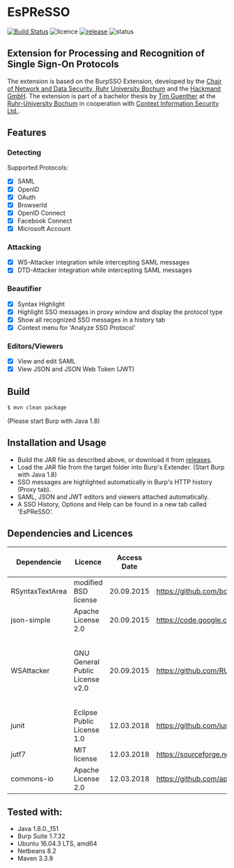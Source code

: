 # EsPReSSO
[![Build Status](https://travis-ci.org/RUB-NDS/BurpSSOExtension.svg?branch=master)](https://travis-ci.org/RUB-NDS/BurpSSOExtension)
![licence](https://img.shields.io/badge/License-GPLv2-brightgreen.svg)
[![release](https://img.shields.io/badge/Release-v3.0-blue.svg)](https://github.com/RUB-NDS/BurpSSOExtension/releases)
![status](https://img.shields.io/badge/Status-beta-yellow.svg)

## Extension for Processing and Recognition of Single Sign-On Protocols

The extension is based on the BurpSSO Extension, developed by the [Chair of Network and Data Security, Ruhr University 
Bochum](http://nds.rub.de/) and the [Hackmanit GmbH](http://hackmanit.de/). The extension is part of a bachelor thesis by [Tim Guenther](https://github.com/TimGuenther) at the [Ruhr-University Bochum](http://rub.de/) in cooperation with [Context Information Security Ltd.](http://contextis.com/).


## Features

### Detecting
Supported Protocols:
- [x] SAML
- [x] OpenID
- [x] OAuth
- [x] BrowserId
- [x] OpenID Connect
- [x] Facebook Connect
- [x] Microsoft Account

### Attacking
- [x] WS-Attacker integration while intercepting SAML messages
- [x] DTD-Attacker integration while intercepting SAML messages

### Beautifier
- [x] Syntax Highlight
- [x] Highlight SSO messages in proxy window and display the protocol type
- [x] Show all recognized SSO messages in a history tab
- [x] Context menu for 'Analyze SSO Protocol'

### Editors/Viewers
- [x] View and edit SAML
- [x] View JSON and JSON Web Token (JWT)

## Build
```bash
$ mvn clean package
```
(Please start Burp with Java 1.8)

## Installation and Usage

- Build the JAR file as described above, or download it from [releases](https://github.com/RUB-NDS/BurpSSOExtension/releases).
- Load the JAR file from the target folder into Burp's Extender. (Start Burp with Java 1.8)
- SSO messages are highlighted automatically in Burp's HTTP history (Proxy tab).
- SAML, JSON and JWT editors and viewers attached automatically.
- A SSO History, Options and Help can be found in a new tab called 'EsPReSSO'.

## Dependencies and Licences

 Dependencie     | Licence                         | Access Date | Link                                                              | Copyright (c) Date, Name                                             |
|-----------------|---------------------------------|-------------|-------------------------------------------------------------------|----------------------------------------------------------------------|
| RSyntaxTextArea | modified BSD license            | 20.09.2015  | https://github.com/bobbylight/RSyntaxTextArea                     | 2012, Robert Futrell                                                 |
| json-simple     | Apache License 2.0              | 20.09.2015  | https://code.google.com/p/json-simple/                            | Unkown, Yidong Fang                                                  |
| WSAttacker      | GNU General Public License v2.0 | 20.09.2015  | https://github.com/RUB-NDS/WS-Attacker/                           | 2012, Christain Mainka, Andreas Falkenberg, Jurai Somorovski, et al. |
| junit           | Eclipse Public License 1.0      | 12.03.2018  | https://github.com/junit-team/junit4                              | Unkown, Erich Gamma and Kent Beck.                                                  |
| jutf7           | MIT license                     | 12.03.2018  | https://sourceforge.net/projects/jutf7/                           | 2011, Jaap Beetstra                                                  |
| commons-io      | Apache License 2.0              | 12.03.2018  | https://github.com/apache/commons-io                              | 2012, Scott Sanders, et al.                                          |

## Tested with:
- Java 1.8.0._151
- Burp Suite 1.7.32
- Ubuntu 16.04.3 LTS, amd64
- Netbeans 8.2
- Maven 3.3.9
